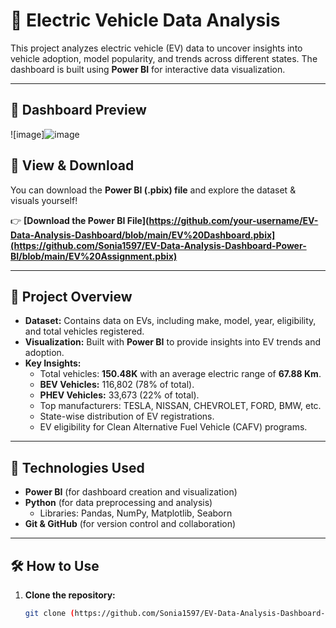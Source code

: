 # 🚗 Electric Vehicle Data Analysis  

This project analyzes electric vehicle (EV) data to uncover insights into vehicle adoption, model popularity, and trends across different states. The dashboard is built using **Power BI** for interactive data visualization.  

---

## 📸 Dashboard Preview  
![image]![image](https://github.com/user-attachments/assets/d3c6ff2a-ea92-43ed-b624-b8be1999ef54)


## 🔗 View & Download  
You can download the **Power BI (.pbix) file** and explore the dataset & visuals yourself!  

👉 **[Download the Power BI File](https://github.com/your-username/EV-Data-Analysis-Dashboard/blob/main/EV%20Dashboard.pbix](https://github.com/Sonia1597/EV-Data-Analysis-Dashboard-Power-BI/blob/main/EV%20Assignment.pbix)**  

---

## 📂 Project Overview  
- **Dataset:** Contains data on EVs, including make, model, year, eligibility, and total vehicles registered.  
- **Visualization:** Built with **Power BI** to provide insights into EV trends and adoption.  
- **Key Insights:**  
  - Total vehicles: **150.48K** with an average electric range of **67.88 Km**.  
  - **BEV Vehicles:** 116,802 (78% of total).  
  - **PHEV Vehicles:** 33,673 (22% of total).  
  - Top manufacturers: TESLA, NISSAN, CHEVROLET, FORD, BMW, etc.  
  - State-wise distribution of EV registrations.  
  - EV eligibility for Clean Alternative Fuel Vehicle (CAFV) programs.  

---

## 🚀 Technologies Used  
- **Power BI** (for dashboard creation and visualization)  
- **Python** (for data preprocessing and analysis)  
  - Libraries: Pandas, NumPy, Matplotlib, Seaborn  
- **Git & GitHub** (for version control and collaboration)  

---

## 🛠️ How to Use  
1. **Clone the repository:**  
   ```bash
   git clone (https://github.com/Sonia1597/EV-Data-Analysis-Dashboard-Power-BI.git)
